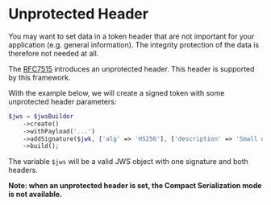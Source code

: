 # Unprotected Header

You may want to set data in a token header that are not important for your application (e.g. general information). The integrity protection of the data is therefore not needed at all.

The [RFC7515](https://tools.ietf.org/html/rfc7515) introduces an unprotected header. This header is supported by this framework.

With the example below, we will create a signed token with some unprotected header parameters:

```php
$jws = $jwsBuilder
    ->create()
    ->withPayload('...')
    ->addSignature($jwk, ['alg' => 'HS256'], ['description' => 'Small description here', 'author' => 'John Doe'])
    ->build();
```

The variable `$jws` will be a valid JWS object with one signature and both headers.

**Note: when an unprotected header is set, the Compact Serialization mode is not available.**
